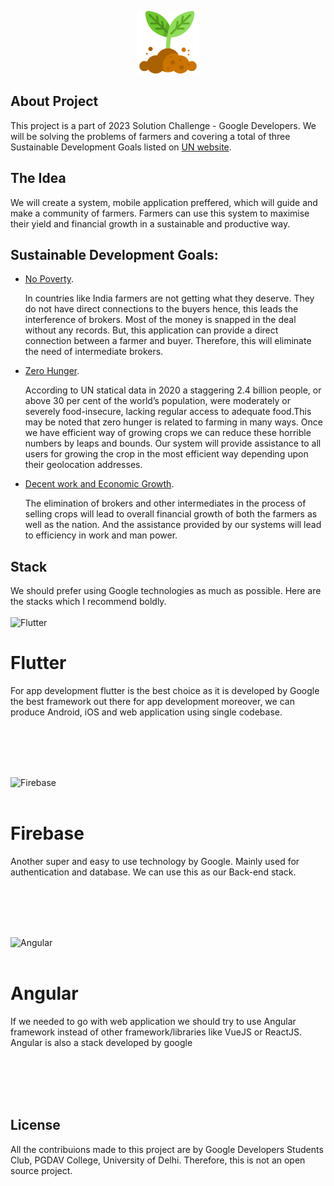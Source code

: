 <p align="center"><a href="#" target="_blank"><img src="/public/sprout.png" width="100" height="100" alt="Laravel Logo"></a></p>

## About Project

This project is a part of 2023 Solution Challenge - Google Developers. We will be solving the problems of farmers and covering a total of three Sustainable Development Goals listed on [UN website](https://sdgs.un.org/goals).

## The Idea

We will create a system, mobile application preffered, which will guide and make a community of farmers. Farmers can use this system to maximise their yield and financial growth in a sustainable and productive way.

## Sustainable Development Goals:
- [No Poverty](https://sdgs.un.org/goals/goal1).<br>
    <p>In countries like India farmers are not getting what they deserve. They do not have direct connections to the buyers hence, this leads the interference of brokers. Most of the money is snapped in the deal without any records. But, this application can provide a direct connection between a farmer and buyer. Therefore, this will eliminate the need of intermediate brokers.</p>
- [Zero Hunger](https://sdgs.un.org/goals/goal2).<br>
    <p>According to UN statical data in 2020 a staggering 2.4 billion people, or above 30 per cent of the world’s population, were moderately or severely food-insecure, lacking regular access to adequate food.This may be noted that zero hunger is related to farming in many ways. Once we have efficient way of growing crops we can reduce these horrible numbers by leaps and bounds. Our system will provide assistance to all users for growing the crop in the most efficient way depending upon their geolocation addresses.</p>
- [Decent work and Economic Growth](https://sdgs.un.org/goals/goal8).<br>
    <p>The elimination of brokers and other intermediates in the process of selling crops will lead to overall financial growth of both the farmers as well as the nation. And the assistance provided by our systems will lead to efficiency in work and man power.</p>

## Stack
We should prefer using Google technologies as much as possible. Here are the stacks which I recommend boldly.<br><br>
<img alt="Flutter" src="https://storage.googleapis.com/cms-storage-bucket/c823e53b3a1a7b0d36a9.png">
<h1>Flutter</h1>
<p>For app development flutter is the best choice as it is developed by Google the best framework out there for app development moreover, we can produce Android, iOS and web application using single codebase.</p><br><br><br><br>

<img alt="Firebase" src="https://www.gstatic.com/devrel-devsite/prod/vf835aa6b9cd89b3f27e5e46b762d88066cfe5cc51e31c466c45c27dbcd2bcca1/firebase/images/lockup.svg"><br><br>
<h1>Firebase</h1>
<p>Another super and easy to use technology by Google. Mainly used for authentication and database. We can use this as our Back-end stack.</p><br><br><br><br>

<img alt="Angular" src="https://angular.io/assets/images/logos/angular/logo-nav@2x.png"><br><br>
<h1>Angular</h1>
<p>If we needed to go with web application we should try to use Angular framework instead of other framework/libraries like VueJS or ReactJS. Angular is also a stack developed by google</p><br><br><br><br>

## License

All the contribuions made to this project are by Google Developers Students Club, PGDAV College, University of Delhi. Therefore, this is not an open source project.
